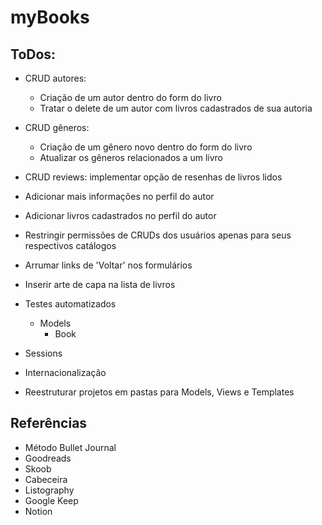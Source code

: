 # myBooks

## ToDos:

- CRUD autores:
    - Criação de um autor dentro do form do livro
    - Tratar o delete de um autor com livros cadastrados de sua autoria

- CRUD gêneros:
    - Criação de um gênero novo dentro do form do livro
    - Atualizar os gêneros relacionados a um livro

- CRUD reviews: implementar opção de resenhas de livros lidos

- Adicionar mais informações no perfil do autor

- Adicionar livros cadastrados no perfil do autor

- Restringir permissões de CRUDs dos usuários apenas para seus respectivos catálogos

- Arrumar links de 'Voltar' nos formulários

- Inserir arte de capa na lista de livros

- Testes automatizados
    - Models
        - Book

- Sessions

- Internacionalização

- Reestruturar projetos em pastas para Models, Views e Templates

## Referências
- Método Bullet Journal
- Goodreads
- Skoob
- Cabeceira
- Listography
- Google Keep
- Notion